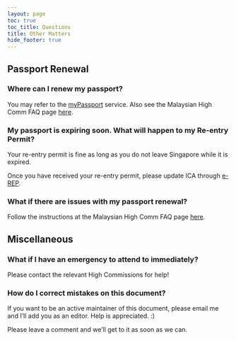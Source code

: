 ```yaml
---
layout: page
toc: true
toc_title: Questions
title: Other Matters
hide_footer: true
---
```


## Passport Renewal 


### Where can I renew my passport? 

You may refer to the [myPassport](https://eservices.imi.gov.my/myimms/myPassport?lang=en) service. Also see the Malaysian High Comm FAQ page [here](http://tinyurl.com/jervois301).


### My passport is expiring soon. What will happen to my Re-entry Permit? 

Your re-entry permit is fine as long as you do not leave Singapore while it is expired.

Once you have received your re-entry permit, please update ICA through [e-REP](https://www.ica.gov.sg/esvclandingpage/erep).


### What if there are issues with my passport renewal? 

Follow the instructions at the Malaysian High Comm FAQ page [here](http://tinyurl.com/jervois301).


## Miscellaneous 

### What if I have an emergency to attend to immediately? 

Please contact the relevant High Commissions for help!


### How do I correct mistakes on this document? 

If you want to be an active maintainer of this document, please email me and I’ll add you as an editor. Help is appreciated. :)

Please leave a comment and we’ll get to it as soon as we can.
